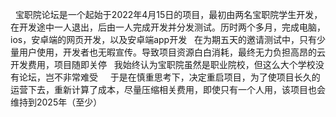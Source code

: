   宝职院论坛是一个起始于2022年4月15日的项目，最初由两名宝职院学生开发，在开发途中一人退出，后由一人完成开发并分发测试。历时两个多月，完成电脑，ios，安卓端的网页开发，以及安卓端app开发
  在为期五天的邀请测试中，只有少量用户使用，开发者也无暇宣传。导致项目资源白白消耗，最终无力负担高昂的云开发费用，项目随即关停
  我始终认为宝职院虽然是职业院校，但这么大个学校没有论坛，岂不非常难受
    于是在慎重思考下，决定重启项目，为了使项目长久的运营下去，重新计算了成本，尽量压缩相关费用，即使只有一个人用，该项目也会维持到2025年（至少）